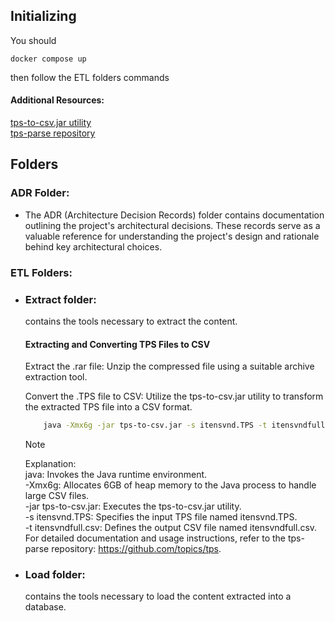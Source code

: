## Initializing

You should 

```
docker compose up
```

then follow the ETL folders commands

#### Additional Resources:  
[tps-to-csv.jar utility](https://www.ctrl-alt-dev.nl/Projects/TPS-to-CSV/TPS-to-CSV.html)  
[tps-parse repository](https://github.com/ctrl-alt-dev/tps-parse)

## Folders
### ADR Folder:
- The ADR (Architecture Decision Records) folder contains documentation outlining the project's architectural decisions. These records serve as a valuable reference for understanding the project's design and rationale behind key architectural choices.

### ETL Folders:
- ### Extract folder:
    contains the tools necessary to extract the content.  
    
    #### Extracting and Converting TPS Files to CSV  
    Extract the .rar file: Unzip the compressed file using a suitable archive extraction tool.  

    Convert the .TPS file to CSV: Utilize the tps-to-csv.jar utility to transform the extracted TPS file into a CSV format.  
    ```bash
        java -Xmx6g -jar tps-to-csv.jar -s itensvnd.TPS -t itensvndfull.csv
    ```
        
    > [!NOTE]  
    > Explanation:  
    java: Invokes the Java runtime environment.  
    -Xmx6g: Allocates 6GB of heap memory to the Java process to handle large CSV files.  
    -jar tps-to-csv.jar: Executes the tps-to-csv.jar utility.  
    -s itensvnd.TPS: Specifies the input TPS file named itensvnd.TPS.  
    -t itensvndfull.csv: Defines the output CSV file named itensvndfull.csv.  
    For detailed documentation and usage instructions, refer to the tps-parse repository: https://github.com/topics/tps.  

- ### Load folder:  
    contains the tools necessary to load the content extracted into a database.  

